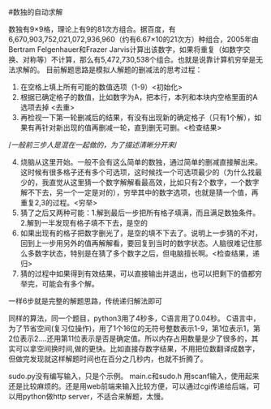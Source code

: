 #数独的自动求解

  数独有9×9格，理论上有9的81次方组合。据百度，有6,670,903,752,021,072,936,960（约有6.67×10的21次方）种组合，2005年由Bertram Felgenhauer和Frazer Jarvis计算出该数字，如果将重复（如数字交换、对称等）不计算，那么有5,472,730,538个组合。也就是说靠计算机穷举是无法求解的。
  目前解题思路是模拟人解题的删减法的思考过程：
  1. 在空格上填上所有可能的数值选项（1-9）<初始化>
  2. 根据已确定格子的数值，比如数字为A，把本行，本列和本块内空格里面的A选项去掉 <去重>
  3. 再检视一下第一轮删减后的结果，有没有出现新的确定格子（只有1个解），如果有再针对新出现的值再删减一轮，直到删无可删。<检查结果>

 /*一般前三步人是混在一起做的，为了描述清晰分开来*/
 
  4. 烧脑从这里开始。一般不会有这么简单的数独，通过简单的删减直接解出来。这时候有很多格子还有多个可选项，这时候找一个可选项最少的（为什么找最少的，我直觉从这里猜一个数字解解看最高效，比如只有2个数字，一个数字解不下去，另一个一定是对的），穷举其中的数字选项，也就是猜一个值，再重复2,3的过程。<穷举>
  5. 猜了之后又两种可能：1.解到最后一步把所有格子填满，而且满足数独条件。2.解到一半发现有格子填不下去，是空的
  6. 如果出现有的格子把数字删光了，是空的填不下去了。说明上一步猜的不对，回到上一步用另外的值再解解看，要回复到当时的数字状态。人脑很难记住那么多数字状态，特别是在猜了多个数字之后，但电脑擅长啊。<检查结果，递归>
  7. 猜的过程中如果得到有效结果，可以直接输出并退出，也可以把剩下的值都穷举完，可能会有多个解。
  
  一样6步就是完整的解题思路，传统递归解法即可

 
同样的算法，同一个题目，python3用了4秒多，C语言用了0.04秒。
C语言中，为了节省空间(复习位操作)，用了1个16位的无符号整数表示1-9，第1位表示1，第2位表示2....还用第11位表示是否是确定值。所以内存占用数量是少了很多的，其实可以拿空间换时间,做的更快。比如直接存数字结果，不用把位数翻译成数字，但做完发现就这样解题时间也在百分之几秒内，也就不折腾了。

sudo.py没有编写输入，只是个示例。
main.c和sudo.h 用scanf输入，使用起来还是比较麻烦的。还是用web前端来输入比较方便，可以通过cgi传递给后端，可以用python做http server，不适合来解题，太慢。
